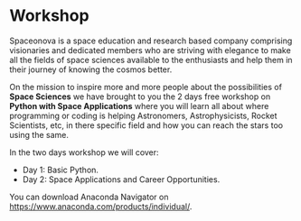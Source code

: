 # Workshop
Spaceonova is a space education and research based company comprising visionaries and dedicated members who are striving with elegance to make all the fields of space sciences available to the enthusiasts and help them in their journey of knowing the cosmos better.

On the mission to inspire more and more people about the possibilities of <b>Space Sciences</b> we have brought to you the 2 days free workshop on <b>Python with Space Applications</b> where you will learn all about where programming or coding is helping Astronomers, Astrophysicists, Rocket Scientists, etc, in there specific field and how you can reach the stars too using the same. 

In the two days workshop we will cover:

<ul>
  <li>Day 1: Basic Python. </li>
  <li>Day 2: Space Applications and Career Opportunities.</li>
  </ul>
  
You can download Anaconda Navigator on https://www.anaconda.com/products/individual/.
